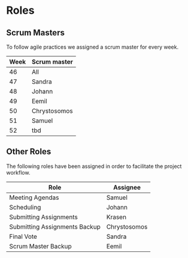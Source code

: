 # Roles

## Scrum Masters

To follow agile practices we assigned a scrum master for every week.

| Week | Scrum master |
| ------ | ------ |
| 46 | All |
| 47 | Sandra |
| 48 | Johann  |
| 49 | Eemil |
| 50 | Chrystosomos |
| 51 | Samuel |
| 52 | tbd |

## Other Roles

The following roles have been assigned in order to facilitate the project workflow.

| Role | Assignee |
| ------ | ------ |
| Meeting Agendas | Samuel |
| Scheduling | Johann |
| Submitting Assignments | Krasen  |
| Submitting Assignments Backup | Chrystosomos |
| Final Vote | Sandra |
| Scrum Master Backup | Eemil |